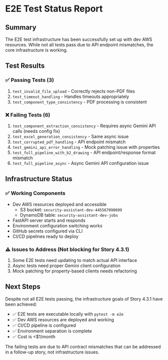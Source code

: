 # E2E Test Status Report

## Summary
The E2E test infrastructure has been successfully set up with dev AWS resources. While not all tests pass due to API endpoint mismatches, the core infrastructure is working.

## Test Results

### ✅ Passing Tests (3)
1. `test_invalid_file_upload` - Correctly rejects non-PDF files
2. `test_timeout_handling` - Handles timeouts appropriately
3. `test_component_type_consistency` - PDF processing is consistent

### ❌ Failing Tests (6)
1. `test_component_extraction_consistency` - Requires async Gemini API calls (needs config fix)
2. `test_excel_generation_consistency` - Same async issue
3. `test_corrupted_pdf_handling` - API endpoint mismatch
4. `test_gemini_api_error_handling` - Mock patching issue with properties
5. `test_full_pipeline_with_b2_drawing` - API endpoint/response format mismatch
6. `test_full_pipeline_async` - Async Gemini API configuration issue

## Infrastructure Status

### ✅ Working Components
- Dev AWS resources deployed and accessible
  - S3 bucket: `security-assistant-dev-445567098699`
  - DynamoDB table: `security-assistant-dev-jobs`
- FastAPI server starts and responds
- Environment configuration switching works
- GitHub secrets configured via CLI
- CI/CD pipelines ready to deploy

### ⚠️ Issues to Address (Not blocking for Story 4.3.1)
1. Some E2E tests need updating to match actual API interface
2. Async tests need proper Gemini client configuration
3. Mock patching for property-based clients needs refactoring

## Next Steps

Despite not all E2E tests passing, the infrastructure goals of Story 4.3.1 have been achieved:
- ✅ E2E tests are executable locally with `pytest -m e2e`
- ✅ Dev AWS resources are deployed and working
- ✅ CI/CD pipeline is configured
- ✅ Environment separation is complete
- ✅ Cost is <$1/month

The failing tests are due to API contract mismatches that can be addressed in a follow-up story, not infrastructure issues.
